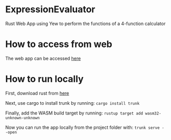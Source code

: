 # ExpressionEvaluator
Rust Web App using Yew to perform the functions of a 4-function calculator

# How to access from web
The web app can be accessed [here](https://likey00.github.io/ExpressionEvaluator/)

# How to run locally
First, download rust from [here](https://www.rust-lang.org/tools/install)

Next, use cargo to install trunk by running:
```cargo install trunk```

Finally, add the WASM build target by running:
```rustup target add wasm32-unknown-unknown```

Now you can run the app locally from the project folder with:
```trunk serve --open```
